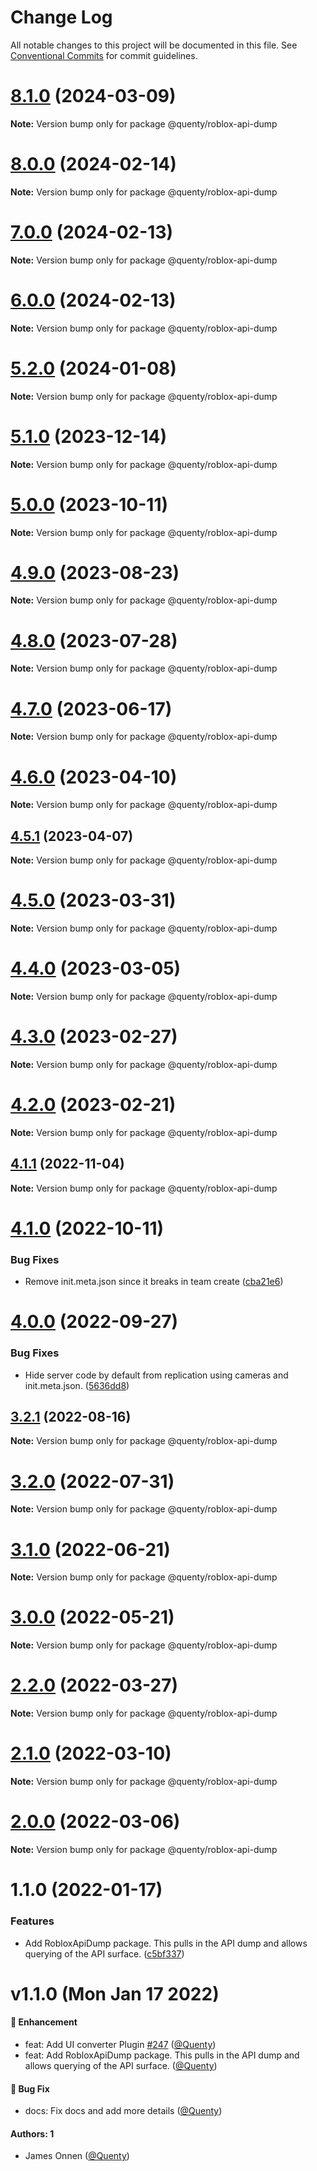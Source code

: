 # Change Log

All notable changes to this project will be documented in this file.
See [Conventional Commits](https://conventionalcommits.org) for commit guidelines.

# [8.1.0](https://github.com/Quenty/NevermoreEngine/compare/@quenty/roblox-api-dump@8.0.0...@quenty/roblox-api-dump@8.1.0) (2024-03-09)

**Note:** Version bump only for package @quenty/roblox-api-dump





# [8.0.0](https://github.com/Quenty/NevermoreEngine/compare/@quenty/roblox-api-dump@7.0.0...@quenty/roblox-api-dump@8.0.0) (2024-02-14)

**Note:** Version bump only for package @quenty/roblox-api-dump





# [7.0.0](https://github.com/Quenty/NevermoreEngine/compare/@quenty/roblox-api-dump@6.0.0...@quenty/roblox-api-dump@7.0.0) (2024-02-13)

**Note:** Version bump only for package @quenty/roblox-api-dump





# [6.0.0](https://github.com/Quenty/NevermoreEngine/compare/@quenty/roblox-api-dump@5.2.0...@quenty/roblox-api-dump@6.0.0) (2024-02-13)

**Note:** Version bump only for package @quenty/roblox-api-dump





# [5.2.0](https://github.com/Quenty/NevermoreEngine/compare/@quenty/roblox-api-dump@5.1.0...@quenty/roblox-api-dump@5.2.0) (2024-01-08)

**Note:** Version bump only for package @quenty/roblox-api-dump





# [5.1.0](https://github.com/Quenty/NevermoreEngine/compare/@quenty/roblox-api-dump@5.0.0...@quenty/roblox-api-dump@5.1.0) (2023-12-14)

**Note:** Version bump only for package @quenty/roblox-api-dump





# [5.0.0](https://github.com/Quenty/NevermoreEngine/compare/@quenty/roblox-api-dump@4.9.0...@quenty/roblox-api-dump@5.0.0) (2023-10-11)

**Note:** Version bump only for package @quenty/roblox-api-dump





# [4.9.0](https://github.com/Quenty/NevermoreEngine/compare/@quenty/roblox-api-dump@4.8.0...@quenty/roblox-api-dump@4.9.0) (2023-08-23)

**Note:** Version bump only for package @quenty/roblox-api-dump





# [4.8.0](https://github.com/Quenty/NevermoreEngine/compare/@quenty/roblox-api-dump@4.7.0...@quenty/roblox-api-dump@4.8.0) (2023-07-28)

**Note:** Version bump only for package @quenty/roblox-api-dump





# [4.7.0](https://github.com/Quenty/NevermoreEngine/compare/@quenty/roblox-api-dump@4.6.0...@quenty/roblox-api-dump@4.7.0) (2023-06-17)

**Note:** Version bump only for package @quenty/roblox-api-dump





# [4.6.0](https://github.com/Quenty/NevermoreEngine/compare/@quenty/roblox-api-dump@4.5.1...@quenty/roblox-api-dump@4.6.0) (2023-04-10)

**Note:** Version bump only for package @quenty/roblox-api-dump





## [4.5.1](https://github.com/Quenty/NevermoreEngine/compare/@quenty/roblox-api-dump@4.5.0...@quenty/roblox-api-dump@4.5.1) (2023-04-07)

**Note:** Version bump only for package @quenty/roblox-api-dump





# [4.5.0](https://github.com/Quenty/NevermoreEngine/compare/@quenty/roblox-api-dump@4.4.0...@quenty/roblox-api-dump@4.5.0) (2023-03-31)

**Note:** Version bump only for package @quenty/roblox-api-dump





# [4.4.0](https://github.com/Quenty/NevermoreEngine/compare/@quenty/roblox-api-dump@4.3.0...@quenty/roblox-api-dump@4.4.0) (2023-03-05)

**Note:** Version bump only for package @quenty/roblox-api-dump





# [4.3.0](https://github.com/Quenty/NevermoreEngine/compare/@quenty/roblox-api-dump@4.2.0...@quenty/roblox-api-dump@4.3.0) (2023-02-27)

**Note:** Version bump only for package @quenty/roblox-api-dump





# [4.2.0](https://github.com/Quenty/NevermoreEngine/compare/@quenty/roblox-api-dump@4.1.1...@quenty/roblox-api-dump@4.2.0) (2023-02-21)

**Note:** Version bump only for package @quenty/roblox-api-dump





## [4.1.1](https://github.com/Quenty/NevermoreEngine/compare/@quenty/roblox-api-dump@4.1.0...@quenty/roblox-api-dump@4.1.1) (2022-11-04)

**Note:** Version bump only for package @quenty/roblox-api-dump





# [4.1.0](https://github.com/Quenty/NevermoreEngine/compare/@quenty/roblox-api-dump@4.0.0...@quenty/roblox-api-dump@4.1.0) (2022-10-11)


### Bug Fixes

* Remove init.meta.json since it breaks in team create ([cba21e6](https://github.com/Quenty/NevermoreEngine/commit/cba21e602b50ea3799044eae9cb690d1cd9c88ec))





# [4.0.0](https://github.com/Quenty/NevermoreEngine/compare/@quenty/roblox-api-dump@3.2.1...@quenty/roblox-api-dump@4.0.0) (2022-09-27)


### Bug Fixes

* Hide server code by default from replication using cameras and init.meta.json. ([5636dd8](https://github.com/Quenty/NevermoreEngine/commit/5636dd8cafe68db4571ed214a82b84698f2f74c0))





## [3.2.1](https://github.com/Quenty/NevermoreEngine/compare/@quenty/roblox-api-dump@3.2.0...@quenty/roblox-api-dump@3.2.1) (2022-08-16)

**Note:** Version bump only for package @quenty/roblox-api-dump





# [3.2.0](https://github.com/Quenty/NevermoreEngine/compare/@quenty/roblox-api-dump@3.1.0...@quenty/roblox-api-dump@3.2.0) (2022-07-31)

**Note:** Version bump only for package @quenty/roblox-api-dump





# [3.1.0](https://github.com/Quenty/NevermoreEngine/compare/@quenty/roblox-api-dump@3.0.0...@quenty/roblox-api-dump@3.1.0) (2022-06-21)

**Note:** Version bump only for package @quenty/roblox-api-dump





# [3.0.0](https://github.com/Quenty/NevermoreEngine/compare/@quenty/roblox-api-dump@2.2.0...@quenty/roblox-api-dump@3.0.0) (2022-05-21)

**Note:** Version bump only for package @quenty/roblox-api-dump





# [2.2.0](https://github.com/Quenty/NevermoreEngine/compare/@quenty/roblox-api-dump@2.1.0...@quenty/roblox-api-dump@2.2.0) (2022-03-27)

**Note:** Version bump only for package @quenty/roblox-api-dump





# [2.1.0](https://github.com/Quenty/NevermoreEngine/compare/@quenty/roblox-api-dump@2.0.0...@quenty/roblox-api-dump@2.1.0) (2022-03-10)

**Note:** Version bump only for package @quenty/roblox-api-dump





# [2.0.0](https://github.com/Quenty/NevermoreEngine/compare/@quenty/roblox-api-dump@1.1.0...@quenty/roblox-api-dump@2.0.0) (2022-03-06)

**Note:** Version bump only for package @quenty/roblox-api-dump





# 1.1.0 (2022-01-17)


### Features

* Add RobloxApiDump package. This pulls in the API dump and allows querying of the API surface. ([c5bf337](https://github.com/Quenty/NevermoreEngine/commit/c5bf337d80016f47abac026f7ef0281aeb487e8d))





# v1.1.0 (Mon Jan 17 2022)

#### 🚀 Enhancement

- feat: Add UI converter Plugin [#247](https://github.com/Quenty/NevermoreEngine/pull/247) ([@Quenty](https://github.com/Quenty))
- feat: Add RobloxApiDump package. This pulls in the API dump and allows querying of the API surface. ([@Quenty](https://github.com/Quenty))

#### 🐛 Bug Fix

- docs: Fix docs and add more details ([@Quenty](https://github.com/Quenty))

#### Authors: 1

- James Onnen ([@Quenty](https://github.com/Quenty))
